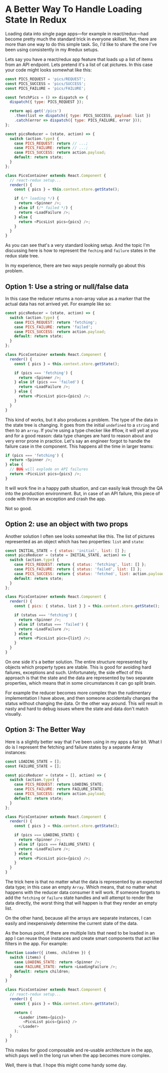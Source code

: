 # A Better Way To Handle Loading State In Redux

Loading data into single page apps—for example in react/redux—had become pretty
much the standard trick in everyone skillset. Yet, there are more than one way
to do this simple task. So, I'd like to share the one I've been using consistently
in my #redux setups.

Lets say you have a react/redux app feature that loads up a list of items from an
API endpoint. Lets pretend it's a list of cat pictures. In this case your code might
looks somewhat like this:

```js
const PICS_REQUEST = 'pics/REQUEST';
const PICS_SUCCESS = 'pics/SUCCESS';
const PICS_FAILURE = 'pics/FAILURE';

const fetchPics = () => dispatch => {
  dispatch({ type: PICS_REQUEST });

  return api.get('/pics')
    .then(list => dispatch({ type: PICS_SUCCESS, payload: list })
    .catch(error => dispatch({ type: PICS_FAILURE, error }));
};

const picsReducer = (state, action) => {
  switch (action.type) {
    case PICS_REQUEST: return // ...;
    case PICS_FAILURE: return // ...;
    case PICS_SUCCESS: return action.payload;
    default: return state;
  }
};

class PicsContainer extends React.Component {
  // react-redux setup...
  render() {
    const { pics } = this.context.store.getState();

    if (/* loading */) {
      return <Spinner />;
    } else if (/* failed */) {
      return <LoadFailure />;
    } else {
      return <PicsList pics={pics} />;
    }
  }
}
```

As you can see that's a very standard looking setup. And the topic I'm discussing
here is how to represent the `feching` and `failure` states in the redux state
tree.

In my experience, there are two ways people normally go about this problem.

## Option 1: Use a string or null/false data

In this case the reducer returns a non-array value as a marker that the actual
data has not arrived yet. For example like so:

```js
const picsReducer = (state, action) => {
  switch (action.type) {
    case PICS_REQUEST: return 'fetching';
    case PICS_FAILURE: return 'failed';
    case PICS_SUCCESS: return action.payload;
    default: return state;
  }
};

class PicsContainer extends React.Component {
  render() {
    const { pics } = this.context.store.getState();

    if (pics === 'fetching') {
      return <Spinner />;
    } else if (pics === 'failed') {
      return <LoadFailure />;
    } else {
      return <PicsList pics={pics} />;
    }
  }
}
```

This kind of works, but it also produces a problem. The type of the data in the
state tree is changing. It goes from the initial `undefined` to a `string` and
then to an `array`. If you're using a type checker like #flow, it will yell
at you and for a good reason: data type changes are hard to reason about and
very error prone in practice. Let's say an engineer forgot to handle the failure
case in the component. This happens all the time in larger teams:

```js
if (pics === 'fetching') {
  return <Spinner />;
} else {
  // BUG will explode on API failures
  return <PicsList pics={pics} />;
}
```

It will work fine in a happy path situation, and can easily leak through the QA
into the production environment. But, in case of an API failure, this piece of
code with throw an exception and crash the app.

Not so good.

## Option 2: use an object with two props

Another solution I often see looks somewhat like this. The list of pictures
represented as an object which has two properties: `list` and `state`:

```js
const INITIAL_STATE = { status: 'initial', list: [] };
const picsReducer = (state = INITIAL_STATE, action) => {
  switch (action.type) {
    case PICS_REQUEST: return { status: 'fetching', list: [] };
    case PICS_FAILURE: return { status: 'failed', list: [] };
    case PICS_SUCCESS: return { status: 'fetched', list: action.payload };
    default: return state;
  }
};

class PicsContainer extends React.Component {
  render() {
    const { pics: { status, list } } = this.context.store.getState();

    if (status === 'fetching') {
      return <Spinner />;
    } else if (status === 'failed') {
      return <LoadFailure />;
    } else {
      return <PicsList pics={list} />;
    }
  }
}
```

On one side it's a better solution. The entire structure represented by objects
which property types are stable. This is good for avoiding hard failures,
exceptions and such. Unfortunately, the side effect of this approach is that
the state and the data are represented by two separate properties, which means
that in some circumstances it can go split brain.

For example the reducer becomes more complex than the rudimentary implementation
I have above, and then someone accidentally changes the status without changing
the data. Or the other way around. This will result in nasty and hard to debug
issues where the state and data don't match visually.

## Option 3: The Better Way

Here is a slightly better way that I've been using in my apps a fair bit. What
I do is I represent the fetching and failure states by a separate Array instances:

```js
const LOADING_STATE = [];
const FAILURE_STATE = [];

const picsReducer = (state = [], action) => {
  switch (action.type) {
    case PICS_REQUEST: return LOADING_STATE;
    case PICS_FAILURE: return FAILURE_STATE;
    case PICS_SUCCESS: return action.payload;
    default: return state;
  }
};

class PicsContainer extends React.Component {
  render() {
    const { pics } = this.context.store.getState();

    if (pics === LOADING_STATE) {
      return <Spinner />;
    } else if (pics === FAILURE_STATE) {
      return <LoadFailure />;
    } else {
      return <PicsList pics={pics} />;
    }
  }
}
```

The trick here is that no matter what the data is represented by an expected data
type; in this case an empty `Array`. Which means, that no matter what happens
with the reducer data consumer it will work. If someone forgets to add the
`fetching` or `failure` state handles and will attempt to render the data directly,
the worst thing that will happen is that they render an empty list.

On the other hand, because all the arrays are separate instances, I can easily
and inexpensively determine the current state of the data.

As the bonus point, if there are multiple lists that need to be loaded in an app
I can reuse those instances and create smart components that act like filters
in the app. For example:

```js
function Loader({ items, children }) {
  switch (items) {
    case LOADING_STATE: return <Spinner />;
    case FAILURE_STATE: return <LoadingFailure />;
    default: return children;
  }
}

class PicsContainer extends React.Component {
  // react-redux setup...
  render() {
    const { pics } = this.context.store.getState();

    return (
      <Loader items={pics}>
        <PicsList pics={pics} />
      </Loader>
    );
  }
}
```

This makes for good composable and re-usable architecture in the app, which pays
well in the long run when the app becomes more complex.

Well, there is that. I hope this might come handy some day.
